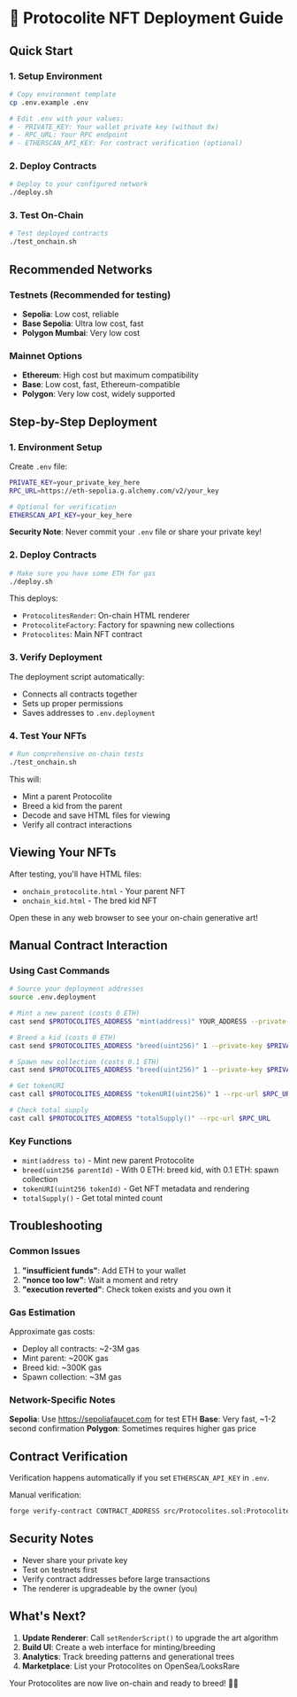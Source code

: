 # 🧬 Protocolite NFT Deployment Guide

## Quick Start

### 1. Setup Environment
```bash
# Copy environment template
cp .env.example .env

# Edit .env with your values:
# - PRIVATE_KEY: Your wallet private key (without 0x)
# - RPC_URL: Your RPC endpoint
# - ETHERSCAN_API_KEY: For contract verification (optional)
```

### 2. Deploy Contracts
```bash
# Deploy to your configured network
./deploy.sh
```

### 3. Test On-Chain
```bash
# Test deployed contracts
./test_onchain.sh
```

## Recommended Networks

### Testnets (Recommended for testing)
- **Sepolia**: Low cost, reliable
- **Base Sepolia**: Ultra low cost, fast
- **Polygon Mumbai**: Very low cost

### Mainnet Options
- **Ethereum**: High cost but maximum compatibility
- **Base**: Low cost, fast, Ethereum-compatible
- **Polygon**: Very low cost, widely supported

## Step-by-Step Deployment

### 1. Environment Setup

Create `.env` file:
```bash
PRIVATE_KEY=your_private_key_here
RPC_URL=https://eth-sepolia.g.alchemy.com/v2/your_key

# Optional for verification
ETHERSCAN_API_KEY=your_key_here
```

**Security Note**: Never commit your `.env` file or share your private key!

### 2. Deploy Contracts

```bash
# Make sure you have some ETH for gas
./deploy.sh
```

This deploys:
- `ProtocolitesRender`: On-chain HTML renderer
- `ProtocoliteFactory`: Factory for spawning new collections  
- `Protocolites`: Main NFT contract

### 3. Verify Deployment

The deployment script automatically:
- Connects all contracts together
- Sets up proper permissions
- Saves addresses to `.env.deployment`

### 4. Test Your NFTs

```bash
# Run comprehensive on-chain tests
./test_onchain.sh
```

This will:
- Mint a parent Protocolite
- Breed a kid from the parent
- Decode and save HTML files for viewing
- Verify all contract interactions

## Viewing Your NFTs

After testing, you'll have HTML files:
- `onchain_protocolite.html` - Your parent NFT
- `onchain_kid.html` - The bred kid NFT

Open these in any web browser to see your on-chain generative art!

## Manual Contract Interaction

### Using Cast Commands

```bash
# Source your deployment addresses
source .env.deployment

# Mint a new parent (costs 0 ETH)
cast send $PROTOCOLITES_ADDRESS "mint(address)" YOUR_ADDRESS --private-key $PRIVATE_KEY --rpc-url $RPC_URL

# Breed a kid (costs 0 ETH)
cast send $PROTOCOLITES_ADDRESS "breed(uint256)" 1 --private-key $PRIVATE_KEY --rpc-url $RPC_URL --value 0

# Spawn new collection (costs 0.1 ETH)
cast send $PROTOCOLITES_ADDRESS "breed(uint256)" 1 --private-key $PRIVATE_KEY --rpc-url $RPC_URL --value 0.1ether

# Get tokenURI
cast call $PROTOCOLITES_ADDRESS "tokenURI(uint256)" 1 --rpc-url $RPC_URL

# Check total supply
cast call $PROTOCOLITES_ADDRESS "totalSupply()" --rpc-url $RPC_URL
```

### Key Functions

- `mint(address to)` - Mint new parent Protocolite
- `breed(uint256 parentId)` - With 0 ETH: breed kid, with 0.1 ETH: spawn collection
- `tokenURI(uint256 tokenId)` - Get NFT metadata and rendering
- `totalSupply()` - Get total minted count

## Troubleshooting

### Common Issues

1. **"insufficient funds"**: Add ETH to your wallet
2. **"nonce too low"**: Wait a moment and retry
3. **"execution reverted"**: Check token exists and you own it

### Gas Estimation

Approximate gas costs:
- Deploy all contracts: ~2-3M gas
- Mint parent: ~200K gas  
- Breed kid: ~300K gas
- Spawn collection: ~3M gas

### Network-Specific Notes

**Sepolia**: Use https://sepoliafaucet.com for test ETH
**Base**: Very fast, ~1-2 second confirmation
**Polygon**: Sometimes requires higher gas price

## Contract Verification

Verification happens automatically if you set `ETHERSCAN_API_KEY` in `.env`.

Manual verification:
```bash
forge verify-contract CONTRACT_ADDRESS src/Protocolites.sol:Protocolites --etherscan-api-key $ETHERSCAN_API_KEY --rpc-url $RPC_URL
```

## Security Notes

- Never share your private key
- Test on testnets first  
- Verify contract addresses before large transactions
- The renderer is upgradeable by the owner (you)

## What's Next?

1. **Update Renderer**: Call `setRenderScript()` to upgrade the art algorithm
2. **Build UI**: Create a web interface for minting/breeding  
3. **Analytics**: Track breeding patterns and generational trees
4. **Marketplace**: List your Protocolites on OpenSea/LooksRare

Your Protocolites are now live on-chain and ready to breed! 🧬✨
